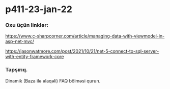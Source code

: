 # p411-23-jan-22

### Oxu üçün linklər:

https://www.c-sharpcorner.com/article/managing-data-with-viewmodel-in-asp-net-mvc/

https://jasonwatmore.com/post/2021/10/21/net-5-connect-to-sql-server-with-entity-framework-core

### Tapşırıq.

Dinamik (Baza ilə əlaqəli) FAQ bölməsi qurun.
